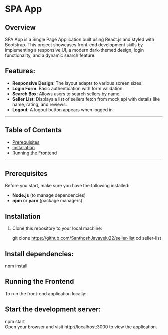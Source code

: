 # SPA App

## Overview
SPA App is a Single Page Application built using React.js and styled with Bootstrap. This project showcases front-end development skills by implementing a responsive UI, a modern dark-themed design, login functionality, and a dynamic search feature.

## Features:
- **Responsive Design**: The layout adapts to various screen sizes.
- **Login Form**: Basic authentication with form validation.
- **Search Box**: Allows users to search sellers by name.
- **Seller List**: Displays a list of sellers fetch from mock api with details like name, rating, and reviews.
- **Logout**: A logout button appears when logged in.

---

## Table of Contents
- [Prerequisites](#prerequisites)
- [Installation](#installation)
- [Running the Frontend](#running-the-frontend)


---

## Prerequisites
Before you start, make sure you have the following installed:
- **Node.js** (to manage dependencies)
- **npm** or **yarn** (package managers)

## Installation
1. Clone this repository to your local machine:

   git clone https://github.com/SanthoshJayavelu22/seller-list
   cd seller-list

## Install dependencies:

npm install
## Running the Frontend
To run the front-end application locally:

## Start the development server:

npm start  
Open your browser and visit http://localhost:3000 to view the application.


